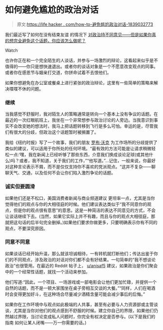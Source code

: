 # 如何避免尴尬的政治对话

> 原文:[https://life hacker . com/how-to-避免尴尬政治对话-1839032773](https://lifehacker.com/how-to-avoid-awkward-political-conversations-1839032773)

我们最近写了如何在没有结束友谊 的情况下 [对政治持不同意见——但是如果你真的想完全避免这个话题，你应该怎么做呢？](https://lifehacker.com/how-to-disagree-on-politics-without-ending-a-friendship-1838187333) 

Watch

也许你正在和一个完全陌生的人谈话，并参与一场激烈的辩论，这看起来似乎是不值得的——你只是想快速退出。或者你的谈话对象是一个不愿意改变观点的同事。或者你在感恩节与姻亲打交道，你拼命试着不去恨他们。

如果你想避免在办公室或餐桌上进行紧张的政治辩论，这里有一些简单的策略来解决喋喋不休的问题。

### 继续

当我感觉不舒服时，我对陌生人的策略通常是转向一个基本上没有争议的话题。在最近的一次红眼航班上，我坐在一个非常想参与政治讨论的人旁边。当我意识到事实不会改变她的想法时，我马上把话题转移到飞行是多么可怕。幸运的是，尽管我们有很大的分歧，但政治这个话题暂时被搁置了。

我给《纽约时报》写了一个故事，我们的朋友 [罗布·沃克](https://kinja.com/humanresource?_ga=2.265278991.1434640559.1571060230-1629195551.1559234277) 为工作场所的分歧提供了类似的建议，可以适用于你所处的任何环境。“最有效的方法可能是让请求稍微轻松一点:‘嘿，我在新闻上已经听够了那些东西，介意我们换成谈论足球(或其他什么)吗？或者，我不知道，关于我们的工作，”“他写道。”...记住，一般来说，你最好对这种言论表示不屑，而不是仅仅支持你不喜欢的党派观点。“这并不复杂——聊聊天气、交通，以及任何不会让你们陷入激烈争论的话题。

### 诚实但要圆滑

如果他们还是不松口，美国消费者新闻与商业频道建议 更坦率一点，尤其是当你觉得他们的观点与你的大相径庭的时候。他们建议表达类似于“我不同意你的观点，但是你的观点很有意思”的意思。这是一种简洁的表达不同意见的方式，不会让谈话继续下去。(当然，如果它实际上并不有趣，而且与你的观点大相径庭，那就把这句话的后半句完全删掉。)如果他们要求你做更多，只要明确表示你有不同的观点，不要深究原因。

### **同意不同意**

如果谈话已经开始升温，那么就该坦诚相待，一有转机就打断他们；传达出鉴于你们的不同观点，涉及政治的对话对你们都不会有好结果。一句简单的“我不想谈论政治”也很管用。在最近的 Reddit 帖子上， [u/anisaf5](https://www.reddit.com/r/AskReddit/comments/4vyvno/serious_how_do_you_diffusedeescalate_awkward/) 建议，如果政治是你们聚会中的一个经常性话题，就找一个活动来参加。

他们写道:“因此，一个项目、一场游戏或一部电影会让他们更加忙碌，并提供一个自然的话题，而不是一顿大家围坐在桌子旁相互交谈的大餐。”“同样，人们在喝酒时会变得更加好斗，在这种场合尽量减少酒精含量可能会减少事后的后悔。”

如果你在工作环境中与观点如此极端的人共事，甚至有必要与人力资源部或主管谈谈，尤其是当你对他们的观点感到不舒服的时候。建立你自己的界限，如果他们仍然越过界限，当讨论变成私人问题时，你完全有权决定是否参与。(以下是我们的指南 如何让某人闭嘴——万一你需要的话。)